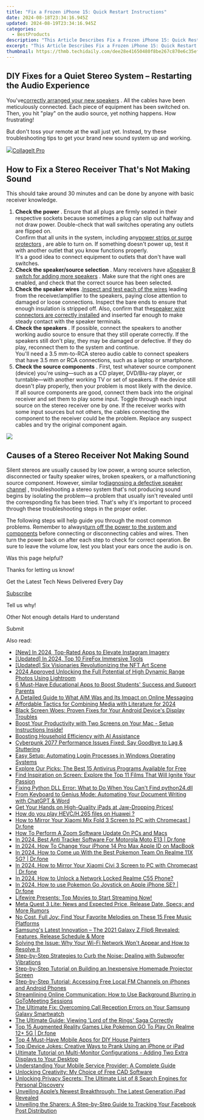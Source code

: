 ```yaml
---
title: "Fix a Frozen iPhone 15: Quick Restart Instructions"
date: 2024-08-18T23:34:16.945Z
updated: 2024-08-19T23:34:16.945Z
categories:
  - BestProducts
description: "This Article Describes Fix a Frozen iPhone 15: Quick Restart Instructions"
excerpt: "This Article Describes Fix a Frozen iPhone 15: Quick Restart Instructions"
thumbnail: https://thmb.techidaily.com/dee28e41650480f8be267c870e6c35efe9b36fe181500be81f958d9b44354162.jpg
---
```


## DIY Fixes for a Quiet Stereo System – Restarting the Audio Experience
 You've[correctly arranged your new speakers](https://www.lifewire.com/placing-speakers-correctly-3134857) . All the cables have been meticulously connected. Each piece of equipment has been switched on. Then, you hit "play" on the audio source, yet nothing happens. How frustrating!

 But don't toss your remote at the wall just yet. Instead, try these troubleshooting tips to get your brand new sound system up and working.

<!-- affiliate ads begin -->
<a href="https://secure.2checkout.com/order/checkout.php?PRODS=4530091&QTY=1&AFFILIATE=108875&CART=1"><img src="https://www.pearlmountainsoft.com/n_img/product/cit_win/banScrn.jpg" border="0">CollageIt Pro</a>
<!-- affiliate ads end -->
## How to Fix a Stereo Receiver That's Not Making Sound

 This should take around 30 minutes and can be done by anyone with basic receiver knowledge.

1. **Check the power** . Ensure that all plugs are firmly seated in their respective sockets because sometimes a plug can slip out halfway and not draw power. Double-check that wall switches operating any outlets are flipped on.  
 Confirm that all units in the system, including any[power strips or surge protectors](https://www.lifewire.com/surge-protectors-4145796) , are able to turn on. If something doesn't power up, test it with another outlet that you know functions properly.  
 It's a good idea to connect equipment to outlets that don't have wall switches.
2. **Check the speaker/source selection** . Many receivers have a[Speaker B switch for adding more speakers](https://www.lifewire.com/benefits-of-adding-speakers-using-b-switch-3134657) . Make sure that the right ones are enabled, and check that the correct source has been selected.
3. **Check the speaker wires** .[Inspect and test each of the wires](https://www.lifewire.com/quickly-test-speaker-connections-3135135) leading from the receiver/amplifier to the speakers, paying close attention to damaged or loose connections. Inspect the bare ends to ensure that enough insulation is stripped off. Also, confirm that the[speaker wire connectors are correctly installed](https://www.lifewire.com/choose-different-speakerwire-connectors-4135435) and inserted far enough to make steady contact with the speaker terminals.
4. **Check the speakers** . If possible, connect the speakers to another working audio source to ensure that they still operate correctly. If the speakers still don't play, they may be damaged or defective. If they do play, reconnect them to the system and continue.  
 You'll need a 3.5 mm-to-RCA stereo audio cable to connect speakers that have 3.5 mm or RCA connections, such as a laptop or smartphone.
5. **Check the source components** . First, test whatever source component (device) you're using—such as a CD player, DVD/Blu-ray player, or turntable—with another working TV or set of speakers. If the device still doesn't play properly, then your problem is most likely with the device.  
 If all source components are good, connect them back into the original receiver and set them to play some input. Toggle through each input source on the stereo receiver one by one. If the receiver works with some input sources but not others, the cables connecting the component to the receiver could be the problem. Replace any suspect cables and try the original component again.

<!-- affiliate ads begin -->
<a href="https://shop.copernic.com/order/checkout.php?PRODS=41033101&QTY=1&AFFILIATE=108875&CART=1"><img src="https://secure.2checkout.com/images/merchant/8d30aa96e72440759f74bd2306c1fa3d/Copernic-2023-Affiliate-728x90-Elite.png" border="0"></a>
<!-- affiliate ads end -->
## Causes of a Stereo Receiver Not Making Sound

 Silent stereos are usually caused by low power, a wrong source selection, disconnected or faulty speaker wires, broken speakers, or a malfunctioning source component. However, similar to[diagnosing a defective speaker channel](https://www.lifewire.com/troubleshoot-speaker-channel-3135138) , troubleshooting a stereo system that's not producing sound begins by isolating the problem—a problem that usually isn't revealed until the corresponding fix has been tried. That's why it's important to proceed through these troubleshooting steps in the proper order.

 The following steps will help guide you through the most common problems. Remember to always[turn off the power to the system and components](https://www.lifewire.com/reboot-your-stereo-3135144) before connecting or disconnecting cables and wires. Then turn the power back on after each step to check for correct operation. Be sure to leave the volume low, lest you blast your ears once the audio is on.

Was this page helpful?

Thanks for letting us know!

 Get the Latest Tech News Delivered Every Day

[Subscribe](https://www.lifewire.com/#)

Tell us why!

 Other  Not enough details  Hard to understand

 Submit

<ins class="adsbygoogle"
     style="display:block"
     data-ad-format="autorelaxed"
     data-ad-client="ca-pub-7571918770474297"
     data-ad-slot="1223367746"></ins>



<ins class="adsbygoogle"
     style="display:block"
     data-ad-client="ca-pub-7571918770474297"
     data-ad-slot="8358498916"
     data-ad-format="auto"
     data-full-width-responsive="true"></ins>

<span class="atpl-alsoreadstyle">Also read:</span>
<div><ul>
<li><a href="https://instagram-video-files.techidaily.com/new-in-2024-top-rated-apps-to-elevate-instagram-imagery/"><u>[New] In 2024, Top-Rated Apps to Elevate Instagram Imagery</u></a></li>
<li><a href="https://screen-recording.techidaily.com/updated-in-2024-top-10-firefox-immersive-tools/"><u>[Updated] In 2024, Top 10 FireFox Immersive Tools</u></a></li>
<li><a href="https://extra-support.techidaily.com/updated-six-visionaries-revolutionizing-the-nft-art-scene/"><u>[Updated] Six Visionaries Revolutionizing the NFT Art Scene</u></a></li>
<li><a href="https://some-guidance.techidaily.com/2024-approved-unlocking-the-full-potential-of-high-dynamic-range-photos-using-lightroom/"><u>2024 Approved  Unlocking the Full Potential of High Dynamic Range Photos Using Lightroom</u></a></li>
<li><a href="https://tech-renaissance.techidaily.com/6-must-have-educational-apps-to-boost-students-success-and-support-parents/"><u>6 Must-Have Educational Apps to Boost Students' Success and Support Parents</u></a></li>
<li><a href="https://tech-renaissance.techidaily.com/a-detailed-guide-to-what-aim-was-and-its-impact-on-online-messaging/"><u>A Detailed Guide to What AIM Was and Its Impact on Online Messaging</u></a></li>
<li><a href="https://youtube-clips.techidaily.com/affordable-tactics-for-combining-media-with-literature-for-2024/"><u>Affordable Tactics for Combining Media with Literature for 2024</u></a></li>
<li><a href="https://tech-renaissance.techidaily.com/black-screen-woes-proven-fixes-for-your-android-devices-display-troubles/"><u>Black Screen Woes: Proven Fixes for Your Android Device's Display Troubles</u></a></li>
<li><a href="https://tech-renaissance.techidaily.com/boost-your-productivity-with-two-screens-on-your-mac-setup-instructions-inside/"><u>Boost Your Productivity with Two Screens on Your Mac - Setup Instructions Inside!</u></a></li>
<li><a href="https://tech-revival.techidaily.com/boosting-household-efficiency-with-ai-assistance/"><u>Boosting Household Efficiency with AI Assistance</u></a></li>
<li><a href="https://win-answers.techidaily.com/cyberpunk-2077-performance-issues-fixed-say-goodbye-to-lag-and-stuttering/"><u>Cyberpunk 2077 Performance Issues Fixed: Say Goodbye to Lag & Stuttering</u></a></li>
<li><a href="https://tech-renaissance.techidaily.com/easy-setup-automating-login-processes-in-windows-operating-systems/"><u>Easy Setup: Automating Login Processes in Windows Operating Systems</u></a></li>
<li><a href="https://tech-renaissance.techidaily.com/explore-our-picks-the-best-15-antivirus-programs-available-for-free/"><u>Explore Our Picks: The Best 15 Antivirus Programs Available for Free</u></a></li>
<li><a href="https://tech-renaissance.techidaily.com/find-inspiration-on-screen-explore-the-top-11-films-that-will-ignite-your-passion/"><u>Find Inspiration on Screen: Explore the Top 11 Films That Will Ignite Your Passion</u></a></li>
<li><a href="https://tech-renaissance.techidaily.com/fixing-python-dll-error-what-to-do-when-you-cant-find-python24dll/"><u>Fixing Python DLL Error: What to Do When You Can't Find python24.dll</u></a></li>
<li><a href="https://tech-haven.techidaily.com/from-keyboard-to-genius-mode-automating-your-document-writing-with-chatgpt-and-word/"><u>From Keyboard to Genius Mode: Automating Your Document Writing with ChatGPT & Word</u></a></li>
<li><a href="https://tech-renaissance.techidaily.com/get-your-hands-on-high-quality-ipads-at-jaw-dropping-prices/"><u>Get Your Hands on High-Quality iPads at Jaw-Dropping Prices!</u></a></li>
<li><a href="https://phone-solutions.techidaily.com/how-do-you-play-hevc-h-265-files-on-huawei-by-aiseesoft-video-converter-play-hevc-video-on-android/"><u>How do you play HEVC/H.265 files on Huawei ?</u></a></li>
<li><a href="https://screen-mirror.techidaily.com/how-to-mirror-your-xiaomi-mix-fold-3-screen-to-pc-with-chromecast-drfone-by-drfone-android/"><u>How to Mirror Your Xiaomi Mix Fold 3 Screen to PC with Chromecast | Dr.fone</u></a></li>
<li><a href="https://tech-renaissance.techidaily.com/how-to-perform-a-zoom-software-update-on-pcs-and-macs/"><u>How To Perform A Zoom Software Update On PCs and Macs</u></a></li>
<li><a href="https://android-location-track.techidaily.com/in-2024-best-anti-tracker-software-for-motorola-moto-e13-drfone-by-drfone-virtual-android/"><u>In 2024, Best Anti Tracker Software For Motorola Moto E13 | Dr.fone</u></a></li>
<li><a href="https://apple-account.techidaily.com/in-2024-how-to-change-your-iphone-14-pro-max-apple-id-on-macbook-by-drfone-ios/"><u>In 2024, How To Change Your iPhone 14 Pro Max Apple ID on MacBook</u></a></li>
<li><a href="https://pokemon-go-android.techidaily.com/in-2024-how-to-come-up-with-the-best-pokemon-team-on-realme-11x-5g-drfone-by-drfone-virtual-android/"><u>In 2024, How to Come up With the Best Pokemon Team On Realme 11X 5G? | Dr.fone</u></a></li>
<li><a href="https://screen-mirror.techidaily.com/in-2024-how-to-mirror-your-xiaomi-civi-3-screen-to-pc-with-chromecast-drfone-by-drfone-android/"><u>In 2024, How to Mirror Your Xiaomi Civi 3 Screen to PC with Chromecast | Dr.fone</u></a></li>
<li><a href="https://easy-unlock-android.techidaily.com/in-2024-how-to-unlock-a-network-locked-realme-c55-phone-by-drfone-android/"><u>In 2024, How to Unlock a Network Locked Realme C55 Phone?</u></a></li>
<li><a href="https://ios-pokemon-go.techidaily.com/in-2024-how-to-use-pokemon-go-joystick-on-apple-iphone-se-drfone-by-drfone-virtual-ios/"><u>In 2024, How to use Pokemon Go Joystick on Apple iPhone SE? | Dr.fone</u></a></li>
<li><a href="https://tech-renaissance.techidaily.com/1722887746265-lifewire-presents-top-movies-to-start-streaming-now/"><u>Lifewire Presents: Top Movies to Start Streaming Now!</u></a></li>
<li><a href="https://tech-renaissance.techidaily.com/meta-quest-3-lite-news-and-expected-price-release-date-specs-and-more-rumors/"><u>Meta Quest 3 Lite: News and Expected Price, Release Date, Specs; and More Rumors</u></a></li>
<li><a href="https://tech-renaissance.techidaily.com/no-cost-full-joy-find-your-favorite-melodies-on-these-15-free-music-platforms/"><u>No Cost, Full Joy: Find Your Favorite Melodies on These 15 Free Music Platforms</u></a></li>
<li><a href="https://tech-renaissance.techidaily.com/samsungs-latest-innovation-the-2021-galaxy-z-flip6-revealed-features-release-schedule-and-more/"><u>Samsung's Latest Innovation – The 2021 Galaxy Z Flip6 Revealed: Features, Release Schedule & More</u></a></li>
<li><a href="https://tech-renaissance.techidaily.com/solving-the-issue-why-your-wi-fi-network-wont-appear-and-how-to-resolve-it/"><u>Solving the Issue: Why Your Wi-Fi Network Won't Appear and How to Resolve It</u></a></li>
<li><a href="https://tech-renaissance.techidaily.com/step-by-step-strategies-to-curb-the-noise-dealing-with-subwoofer-vibrations/"><u>Step-by-Step Strategies to Curb the Noise: Dealing with Subwoofer Vibrations</u></a></li>
<li><a href="https://tech-renaissance.techidaily.com/step-by-step-tutorial-on-building-an-inexpensive-homemade-projector-screen/"><u>Step-by-Step Tutorial on Building an Inexpensive Homemade Projector Screen</u></a></li>
<li><a href="https://tech-renaissance.techidaily.com/step-by-step-tutorial-accessing-free-local-fm-channels-on-iphones-and-android-phones/"><u>Step-by-Step Tutorial: Accessing Free Local FM Channels on iPhones and Android Phones</u></a></li>
<li><a href="https://tech-renaissance.techidaily.com/streamlining-online-communication-how-to-use-background-blurring-in-gotomeeting-sessions/"><u>Streamlining Online Communication: How to Use Background Blurring in GoToMeeting Sessions</u></a></li>
<li><a href="https://tech-renaissance.techidaily.com/the-ultimate-fix-overcoming-call-reception-errors-on-your-samsung-galaxy-smartwatch/"><u>The Ultimate Fix: Overcoming Call Reception Errors on Your Samsung Galaxy Smartwatch</u></a></li>
<li><a href="https://tech-renaissance.techidaily.com/the-ultimate-guide-viewing-lord-of-the-rings-saga-correctly/"><u>The Ultimate Guide: Viewing 'Lord of the Rings' Saga Correctly</u></a></li>
<li><a href="https://pokemon-go-android.techidaily.com/top-15-augmented-reality-games-like-pokemon-go-to-play-on-realme-12plus-5g-drfone-by-drfone-virtual-android/"><u>Top 15 Augmented Reality Games Like Pokémon GO To Play On Realme 12+ 5G | Dr.fone</u></a></li>
<li><a href="https://tech-renaissance.techidaily.com/top-4-must-have-mobile-apps-for-diy-house-painters/"><u>Top 4 Must-Have Mobile Apps for DIY House Painters</u></a></li>
<li><a href="https://tech-renaissance.techidaily.com/top-idevice-jokes-creative-ways-to-prank-using-an-iphone-or-ipad/"><u>Top iDevice Jokes: Creative Ways to Prank Using an iPhone or iPad</u></a></li>
<li><a href="https://tech-renaissance.techidaily.com/1722881540990-ultimate-tutorial-on-multi-monitor-configurations-adding-two-extra-displays-to-your-desktop/"><u>Ultimate Tutorial on Multi-Monitor Configurations - Adding Two Extra Displays to Your Desktop</u></a></li>
<li><a href="https://tech-renaissance.techidaily.com/understanding-your-mobile-service-provider-a-complete-guide/"><u>Understanding Your Mobile Service Provider: A Complete Guide</u></a></li>
<li><a href="https://tech-renaissance.techidaily.com/unlocking-creativity-my-choice-of-free-cad-software/"><u>Unlocking Creativity: My Choice of Free CAD Software</u></a></li>
<li><a href="https://tech-renaissance.techidaily.com/unlocking-privacy-secrets-the-ultimate-list-of-8-search-engines-for-personal-discovery/"><u>Unlocking Privacy Secrets: The Ultimate List of 8 Search Engines for Personal Discovery</u></a></li>
<li><a href="https://tech-renaissance.techidaily.com/unveiling-apples-newest-breakthrough-the-latest-generation-ipad-revealed/"><u>Unveiling Apple’s Newest Breakthrough: The Latest Generation iPad Revealed</u></a></li>
<li><a href="https://tech-renaissance.techidaily.com/unveiling-the-sharers-a-step-by-step-guide-to-tracking-your-facebook-post-distribution/"><u>Unveiling the Sharers: A Step-by-Step Guide to Tracking Your Facebook Post Distribution</u></a></li>
</ul></div>

